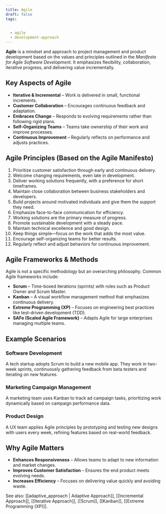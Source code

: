 ```yaml
---
title: Agile
draft: false
tags:
  
  
  - agile
  - development-approach
---
```


**Agile** is a mindset and approach to project management and product development based on the values and principles outlined in the *Manifesto for Agile Software Development*. It emphasizes flexibility, collaboration, iterative progress, and delivering value incrementally.

## Key Aspects of Agile
- **Iterative & Incremental** – Work is delivered in small, functional increments.
- **Customer Collaboration** – Encourages continuous feedback and adaptation.
- **Embraces Change** – Responds to evolving requirements rather than following rigid plans.
- **Self-Organizing Teams** – Teams take ownership of their work and improve processes.
- **Continuous Improvement** – Regularly reflects on performance and adjusts practices.

## Agile Principles (Based on the Agile Manifesto)
1. Prioritize customer satisfaction through early and continuous delivery.
2. Welcome changing requirements, even late in development.
3. Deliver working solutions frequently, with a preference for short timeframes.
4. Maintain close collaboration between business stakeholders and developers.
5. Build projects around motivated individuals and give them the support they need.
6. Emphasize face-to-face communication for efficiency.
7. Working solutions are the primary measure of progress.
8. Promote sustainable development with a steady pace.
9. Maintain technical excellence and good design.
10. Keep things simple—focus on the work that adds the most value.
11. Encourage self-organizing teams for better results.
12. Regularly reflect and adjust behaviors for continuous improvement.

## Agile Frameworks & Methods
Agile is not a specific methodology but an overarching philosophy. Common Agile frameworks include:
- **Scrum** – Time-boxed iterations (sprints) with roles such as Product Owner and Scrum Master.
- **Kanban** – A visual workflow management method that emphasizes continuous delivery.
- **Extreme Programming (XP)** – Focuses on engineering best practices like test-driven development (TDD).
- **SAFe (Scaled Agile Framework)** – Adapts Agile for large enterprises managing multiple teams.

## Example Scenarios

### **Software Development**
A tech startup adopts Scrum to build a new mobile app. They work in two-week sprints, continuously gathering feedback from beta testers and iterating on new features.

### **Marketing Campaign Management**
A marketing team uses Kanban to track ad campaign tasks, prioritizing work dynamically based on campaign performance data.

### **Product Design**
A UX team applies Agile principles by prototyping and testing new designs with users every week, refining features based on real-world feedback.

## Why Agile Matters
- **Enhances Responsiveness** – Allows teams to adapt to new information and market changes.
- **Improves Customer Satisfaction** – Ensures the end product meets evolving needs.
- **Increases Efficiency** – Focuses on delivering value quickly and avoiding waste.

See also: [[adaptive_approach | Adaptive Approach]], [[Incremental Approach]], [[Iterative Approach]], [[Scrum]], [[Kanban]], [[Extreme Programming (XP)]].
